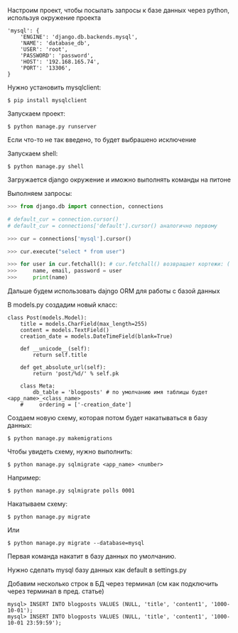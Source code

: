 ﻿Настроим проект, чтобы посылать запросы к базе данных через python, используя окружение проекта
```
'mysql': {
    'ENGINE': 'django.db.backends.mysql',
    'NAME': 'database_db',
    'USER': 'root',
    'PASSWORD': 'password',
    'HOST': '192.168.165.74',
    'PORT': '13306',
}
```
Нужно установить mysqlclient:
```
$ pip install mysqlclient
```
Запускаем проект:
```
$ python manage.py runserver
```
Если что-то не так введено, то будет выбрашено исключение

Запускаем shell:
```
$ python manage.py shell
```
Загружается django окружение и иможно выполнять команды на питоне

Выполняем запросы:
```python
>>> from django.db import connection, connections

# default_cur = connection.cursor()
# default_cur = connections['default'].cursor() аналогично первому

>>> cur = connections['mysql'].cursor()

>>> cur.execute("select * from user")

>>> for user in cur.fetchall(): # cur.fetchall() возвращает кортежи: ('alex', 'alex@gmail.com', None)
>>>     name, email, password = user
>>>     print(name)
```

Дальше будем использовать dajngo ORM для работы с базой данных

В models.py создадим новый класс:
``` 
class Post(models.Model):
    title = models.CharField(max_length=255)
    content = models.TextField()
    creation_date = models.DateTimeField(blank=True)

    def __unicode__(self):
        return self.title

    def get_absolute_url(self):
        return 'post/%d/' % self.pk

    class Meta:
        db_table = 'blogposts' # по умолчанию имя таблицы будет <app_name>_<class_name>
    #     ordering = ['-creation_date']
```
Создаем новую схему, которая потом будет накатываться в базу данных:
```    
$ python manage.py makemigrations
```
Чтобы увидеть схему, нужно выполнить:
```    
$ python manage.py sqlmigrate <app_name> <number>
```
Например:
```
$ python manage.py sqlmigrate polls 0001
```

Накатываем схему:
```
$ python manage.py migrate
```
Или
```
$ python manage.py migrate --database=mysql
```
Первая команда накатит в базу данных по умолчанию.

Нужно сделать mysql базу данных как default в settings.py 

Добавим несколько строк в БД через терминал (см как подключить через терминал в пред. статье)
``` 
mysql> INSERT INTO blogposts VALUES (NULL, 'title', 'content1', '1000-10-01');
mysql> INSERT INTO blogposts VALUES (NULL, 'title', 'content1', '1000-10-01 23:59:59');
```
